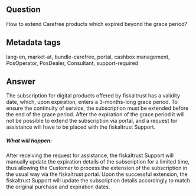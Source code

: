 ## Question

How to extend Carefree products which expired beyond the grace period?

## Metadata tags

lang-en, market-at, bundle-carefree, portal, cashbox management, PosOperator, PosDealer, Consultant, support-required

## Answer

The subscription for digital products offered by fiskaltrust has a validity date, which, upon expiration, enters a 3-months-long grace period. To ensure the continuity of service, the subscription must be extended before the end of the grace period. After the expiration of the grace period it will not be possible to extend the subscription via portal, and a request for assistance will have to be placed with the fiskaltrust Support. 

##### What will happen:
After receiving the request for assistance, the fiskaltrust Support will manually update the expiration details of the subscription for a limited time, thus allowing the Customer to process the extension of the subscription in the usual way via the fiskaltrust portal. Upon the successful extension, the fiskaltrust Support will update the subscription details accordingly to match the original purchase and expiration dates.

